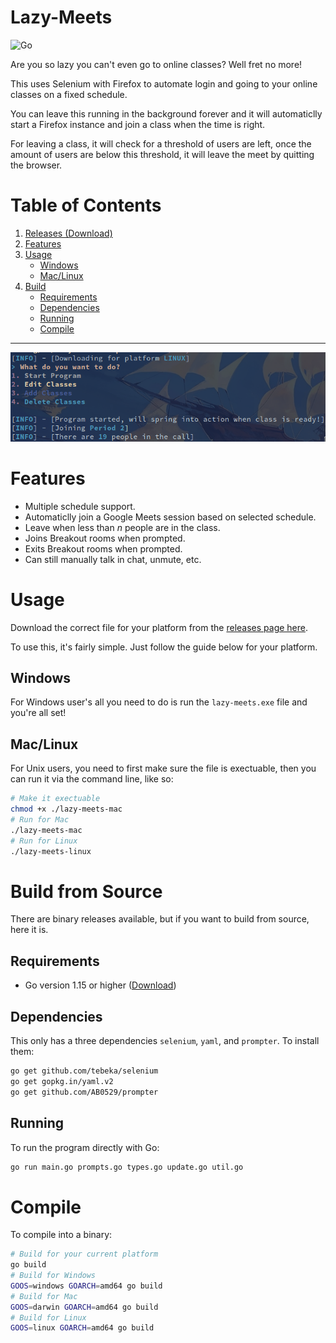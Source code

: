 # Lazy-Meets
![Go](https://github.com/AB0529/lazy-meets/workflows/Go/badge.svg)

Are you so lazy you can't even go to online classes? Well fret no more!

This uses Selenium with Firefox to automate login and going to your online classes on a fixed schedule.

You can leave this running in the background forever and it will automaticlly start a Firefox instance and join a class when the time is right.

For leaving a class, it will check for a threshold of users are left, once the amount of users are below this threshold, it will leave the meet by quitting the browser.

# Table of Contents
1. [Releases (Download)](https://github.com/AB0529/lazy-meets/releases/)
1. [Features](#Features)
1. [Usage](#Usage)
    - [Windows](#Windows)
    - [Mac/Linux](#Mac/Linux)
1. [Build](#build-from-source)
    - [Requirements](#Requirements)
    - [Dependencies](#Dependencies)
    - [Running](#Running)
    - [Compile](#Compile)

---
![showcase-img](https://raw.githubusercontent.com/AB0529/lazy-meets/master/Showcase-Image.png)

# Features
- Multiple schedule support.
- Automaticlly join a Google Meets session based on selected schedule. 
- Leave when less than *n* people are in the class.
- Joins Breakout rooms when prompted.
- Exits Breakout rooms when prompted.
- Can still manually talk in chat, unmute, etc.
# Usage
Download the correct file for your platform from the [releases page here](https://github.com/AB0529/lazy-meets/releases/).

To use this, it's fairly simple. Just follow the guide below for your platform.
## Windows
For Windows user's all you need to do is run the `lazy-meets.exe` file and you're all set! 
## Mac/Linux
For Unix users, you need to first make sure the file is exectuable, then you can run it via the command line, like so:
```sh
# Make it exectuable
chmod +x ./lazy-meets-mac
# Run for Mac
./lazy-meets-mac
# Run for Linux 
./lazy-meets-linux
```

# Build from Source
There are binary releases available, but if you want to build from source, here it is.
## Requirements
* Go version 1.15 or higher ([Download](https://golang.org/dl/))
## Dependencies
This only has a three dependencies `selenium`, `yaml`, and `prompter`. To install them:
```sh
go get github.com/tebeka/selenium 
go get gopkg.in/yaml.v2 
go get github.com/AB0529/prompter
```
## Running
To run the program directly with Go:
```sh
go run main.go prompts.go types.go update.go util.go
```

# Compile
To compile into a binary:
```sh
# Build for your current platform
go build
# Build for Windows
GOOS=windows GOARCH=amd64 go build
# Build for Mac
GOOS=darwin GOARCH=amd64 go build
# Build for Linux
GOOS=linux GOARCH=amd64 go build
```
